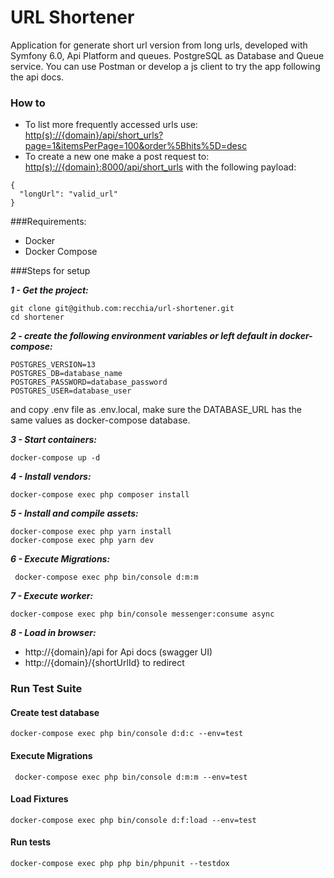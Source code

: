 # URL Shortener
Application for generate short url version from long urls, developed with Symfony 6.0, Api Platform and queues. 
PostgreSQL as Database and Queue service. You can use Postman or develop a js client to try the app following the api docs.

### How to
* To list more frequently accessed urls use: [http(s)://{domain}/api/short_urls?page=1&itemsPerPage=100&order%5Bhits%5D=desc](http(s)://{domain}/api/short_urls?page=1&itemsPerPage=100&order%5Bhits%5D=desc)
* To create a new one make a post request to: [http(s)://{domain}:8000/api/short_urls](http(s)://{domain}:8000/api/short_urls) with the following payload:
```{json}
{
  "longUrl": "valid_url"
}
```
###Requirements:

* Docker
* Docker Compose

###Steps for setup

***1 - Get the project:***
```{bash}
git clone git@github.com:recchia/url-shortener.git
cd shortener
```

***2 - create the following environment variables or left default in docker-compose:***

```{bash}
POSTGRES_VERSION=13
POSTGRES_DB=database_name
POSTGRES_PASSWORD=database_password
POSTGRES_USER=database_user
```

and copy .env file as .env.local, make sure the DATABASE_URL has the same values as docker-compose database.

***3 - Start containers:***
```{bash}
docker-compose up -d
```

***4 - Install vendors:***
```{bash}
docker-compose exec php composer install
```

***5 - Install and compile assets:***
```{bash}
docker-compose exec php yarn install
docker-compose exec php yarn dev
```

***6 - Execute Migrations:***
```{bash}
 docker-compose exec php bin/console d:m:m
```

***7 - Execute worker:***
```{bash}
docker-compose exec php bin/console messenger:consume async
```

***8 - Load in browser:***

* http://{domain}/api for Api docs (swagger UI)
* http://{domain}/{shortUrlId} to redirect

### Run Test Suite

#### Create test database
```{bash}
docker-compose exec php bin/console d:d:c --env=test
```
#### Execute Migrations
```{bash}
 docker-compose exec php bin/console d:m:m --env=test
```
#### Load Fixtures
```{bash}
docker-compose exec php bin/console d:f:load --env=test
```
#### Run tests
```{bash}
docker-compose exec php php bin/phpunit --testdox
```

